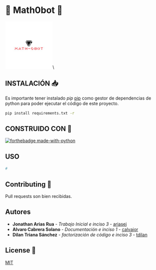 # 🤖 Math0bot 🤖

![Math0bot](logo_size.jpg?raw=true "Logo")\

## INSTALACIÓN 📥

Es importante tener instalado _pip_ [pip](https://pip.pypa.io/en/stable/) como gestor de dependencias de python para poder ejecutar el código de este proyecto.

```bash
pip install requirements.txt -r
```

## CONSTRUIDO CON 🔨

[![forthebadge made-with-python](http://ForTheBadge.com/images/badges/made-with-python.svg)](https://www.python.org/)

## USO

```python
#
```

## Contributing 🤼

Pull requests son bien recibidas.

## Autores

- **Jonathan Arias Rua** - _Trabajo Inicial e inciso 3_ - [ariasej](https://github.com/Jony1754)
- **Alvaro Cabrera Solano** - _Documentación e inciso 1_ - [calvajor](#fulanito-de-tal)
- **Dilan Triana Sánchez** - _factorización de código e inciso 3_ - [tdilan](#fulanito-de-tal)

## License 📖

[MIT](https://choosealicense.com/licenses/mit/)
